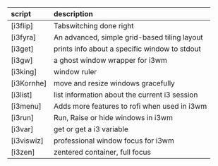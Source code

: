 
script | description
|:-|:-|
[i3flip] | Tabswitching done right  
[i3fyra] | An advanced, simple grid-based tiling layout  
[i3get] | prints info about a specific window to stdout  
[i3gw] | a ghost window wrapper for i3wm  
[i3king] | window ruler  
[i3Kornhe] | move and resize windows gracefully  
[i3list] | list information about the current i3 session  
[i3menu] | Adds more features to rofi when used in i3wm  
[i3run] | Run, Raise or hide windows in i3wm  
[i3var] | get or get a i3 variable  
[i3viswiz] | professional window focus for i3wm  
[i3zen] | zentered container, full focus  
